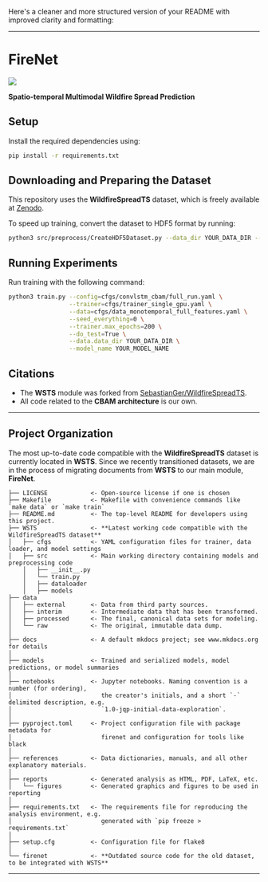 Here's a cleaner and more structured version of your README with improved clarity and formatting:

---

# FireNet  

<a target="_blank" href="https://cookiecutter-data-science.drivendata.org/">
    <img src="https://img.shields.io/badge/CCDS-Project%20template-328F97?logo=cookiecutter" />
</a>  

**Spatio-temporal Multimodal Wildfire Spread Prediction**  

## Setup  
Install the required dependencies using:  
```bash
pip install -r requirements.txt
```  

## Downloading and Preparing the Dataset  
This repository uses the **WildfireSpreadTS** dataset, which is freely available at [Zenodo](https://zenodo.org/records/8006177).  

To speed up training, convert the dataset to HDF5 format by running:  
```bash
python3 src/preprocess/CreateHDF5Dataset.py --data_dir YOUR_DATA_DIR --target_dir YOUR_TARGET_DIR
```  

## Running Experiments  
Run training with the following command:  
```bash
python3 train.py --config=cfgs/convlstm_cbam/full_run.yaml \
                 --trainer=cfgs/trainer_single_gpu.yaml \
                 --data=cfgs/data_monotemporal_full_features.yaml \
                 --seed_everything=0 \
                 --trainer.max_epochs=200 \
                 --do_test=True \
                 --data.data_dir YOUR_DATA_DIR \
                 --model_name YOUR_MODEL_NAME
```  

## Citations  
- The **WSTS** module was forked from [SebastianGer/WildfireSpreadTS](https://github.com/SebastianGer/WildfireSpreadTS.git).  
- All code related to the **CBAM architecture** is our own.  

---

## Project Organization
The most up-to-date code compatible with the **WildfireSpreadTS** dataset is currently located in **WSTS**. Since we recently transitioned datasets, we are in the process of migrating documents from **WSTS** to our main module, **FireNet**.  

```
├── LICENSE            <- Open-source license if one is chosen
├── Makefile           <- Makefile with convenience commands like `make data` or `make train`
├── README.md          <- The top-level README for developers using this project.
├── WSTS               <- **Latest working code compatible with the WildfireSpreadTS dataset**
│   ├── cfgs           <- YAML configuration files for trainer, data loader, and model settings
│   ├── src            <- Main working directory containing models and preprocessing code
    │   ├── __init__.py         
    │   └── train.py
    │   ├── dataloader         
    │   ├── models 
├── data
│   ├── external       <- Data from third party sources.
│   ├── interim        <- Intermediate data that has been transformed.
│   ├── processed      <- The final, canonical data sets for modeling.
│   └── raw            <- The original, immutable data dump.
│
├── docs               <- A default mkdocs project; see www.mkdocs.org for details
│
├── models             <- Trained and serialized models, model predictions, or model summaries
│
├── notebooks          <- Jupyter notebooks. Naming convention is a number (for ordering),
│                         the creator's initials, and a short `-` delimited description, e.g.
│                         `1.0-jqp-initial-data-exploration`.
│
├── pyproject.toml     <- Project configuration file with package metadata for 
│                         firenet and configuration for tools like black
│
├── references         <- Data dictionaries, manuals, and all other explanatory materials.
│
├── reports            <- Generated analysis as HTML, PDF, LaTeX, etc.
│   └── figures        <- Generated graphics and figures to be used in reporting
│
├── requirements.txt   <- The requirements file for reproducing the analysis environment, e.g.
│                         generated with `pip freeze > requirements.txt`
│
├── setup.cfg          <- Configuration file for flake8
│
└── firenet            <- **Outdated source code for the old dataset, to be integrated with WSTS**  
```

--------

